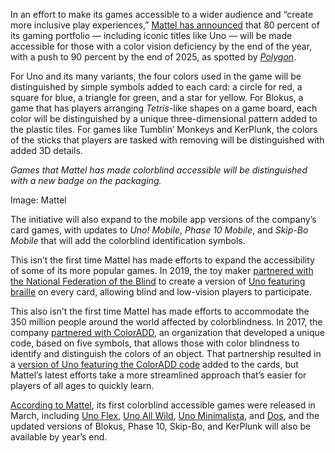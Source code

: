 In an effort to make its games accessible to a wider audience and “create more inclusive play experiences,” [Mattel has announced](https://www.businesswire.com/news/home/20240625666290/en/Mattel-Announces-80-of-Global-Games-Portfolio-Will-be-Colorblind-Accessible-by-End-of-2024-to-Support-Diverse-Equitable-and-Inclusive-Communities) that 80 percent of its gaming portfolio — including iconic titles like Uno — will be made accessible for those with a color vision deficiency by the end of the year, with a push to 90 percent by the end of 2025, as spotted by [*Polygon*](https://www.polygon.com/2024/6/25/24184822/mattel-accessibility-games-uno-donation-colorblind-summer-camp).

For Uno and its many variants, the four colors used in the game will be distinguished by simple symbols added to each card: a circle for red, a square for blue, a triangle for green, and a star for yellow. For Blokus, a game that has players arranging *Tetris*-like shapes on a game board, each color will be distinguished by a unique three-dimensional pattern added to the plastic tiles. For games like Tumblin’ Monkeys and KerPlunk, the colors of the sticks that players are tasked with removing will be distinguished with added 3D details.

*Games that Mattel has made colorblind accessible will be distinguished with a new badge on the packaging.*

Image: Mattel

The initiative will also expand to the mobile app versions of the company’s card games, with updates to *Uno! Mobile*, *Phase 10 Mobile*, and *Skip-Bo Mobile* that will add the colorblind identification symbols.

This isn’t the first time Mattel has made efforts to expand the accessibility of some of its more popular games. In 2019, the toy maker [partnered with the National Federation of the Blind](https://nfb.org/about-us/press-room/uno-introduces-first-official-braille-deck) to create a version of [Uno featuring braille](https://shop.mattel.com/products/uno-braille-gmm14) on every card, allowing blind and low-vision players to participate.

This also isn’t the first time Mattel has made efforts to accommodate the 350 million people around the world affected by colorblindness. In 2017, the company [partnered with ColorADD](https://www.coloradd.net/en/news/mattel-launches-special-edition-uno-coloradd-in-a-metal-box/), an organization that developed a unique code, based on five symbols, that allows those with color blindness to identify and distinguish the colors of an object. That partnership resulted in a [version of Uno featuring the ColorADD code](https://shop.mattel.com/products/uno-coloradd-hpp33) added to the cards, but Mattel’s latest efforts take a more streamlined approach that’s easier for players of all ages to quickly learn.

[According to Mattel](https://shop.mattel.com/pages/mattel-games-colorblind-accessibility-faqs), its first colorblind accessible games were released in March, including [Uno Flex](https://www.amazon.com/Games-Adult-Players-Amazon-Exclusive/dp/B0B64G9ZSG/ref=sr_1_14?tag=theverge02-20), [Uno All Wild](https://www.amazon.com/Mattel-Games-Family-Players-Exclusive/dp/B09C916VRP/ref=sr_1_13?tag=theverge02-20), ​​[Uno Minimalista](https://www.amazon.com/Mattel-Games-Minimalista-Collectible-Featuring/dp/B089DR3N7S/ref=sr_1_15?tag=theverge02-20), and [Dos](https://www.amazon.com/Second-Storage-Updated-Camping-Exclusive/dp/B0BBSTJ1VH/ref=sr_1_5?tag=theverge02-20), and the updated versions of Blokus, Phase 10, Skip-Bo, and KerPlunk will also be available by year’s end.
